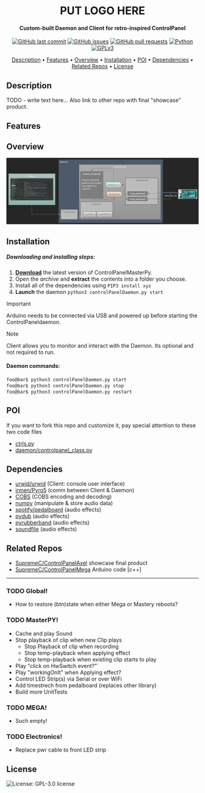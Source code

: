 <h1 align="center">
  <br />PUT LOGO HERE
</h1>

<h4 align="center">Custom-built Daemon and Client for retro-inspired ControlPanel</h4>

<p align="center">
    <a href="https://github.com/SupremeC/ControlPanelMasterPy/commits/master">
    <img src="https://img.shields.io/github/last-commit/SupremeC/ControlPanelMasterPy.svg?style=flat-square&logo=github&logoColor=white"
         alt="GitHub last commit" /></a>
    <a href="https://github.com/SupremeC/ControlPanelMasterPy/issues">
    <img src="https://img.shields.io/github/issues-raw/SupremeC/ControlPanelMasterPy.svg?style=flat-square&logo=github&logoColor=white"
         alt="GitHub issues" /></a>
    <a href="https://github.com/SupremeC/ControlPanelMasterPy/pulls">
    <img src="https://img.shields.io/github/issues-pr-raw/SupremeC/ControlPanelMasterPy.svg?style=flat-square&logo=github&logoColor=white"
         alt="GitHub pull requests" /></a>
    <a href="https://www.python.org/"><img src="https://img.shields.io/badge/Language-Python-blue" alt="Python" /></a>
   <a href="https://www.tldrlegal.com/license/gnu-general-public-license-v3-gpl-3"><img src="https://img.shields.io/badge/License-GPLv3-blue.svg" alt="GPLv3" /></a>
</p>
      
<p align="center">
  <a href="#description">Description</a> •
  <a href="#features">Features</a> •
  <a href="#overview">Overview</a> •
  <a href="#installation">Installation</a> •
  <a href="#poi">POI</a> •
  <a href="#dependencies">Dependencies</a> •
  <a href="#related-repos">Related Repos</a> •
  <a href="#license">License</a>
</p>

## Description
TODO - write text here...  Also link to other repo with final "showcase" product.

## Features

## Overview
![alt text](https://github.com/SupremeC/ControlPanelMasterPy/raw/master/.github/images/daemon_sketch.png "Logo Title Text 1")

## Installation

##### Downloading and installing steps:
1. **[Download](https://github.com/SupremeC/ControlPanelMasterPy/archive/master.zip)** the latest version of ControlPanelMasterPy.
2.  Open the _archive_ and **extract** the contents into a folder you choose.
3.  Install all of the dependencies using `PIP3 install xyz`
4. **Launch** the daemon `python3 controlPanelDaemon.py start`
> [!IMPORTANT]  
> Arduino needs to be connected via USB and powered up before starting the ControlPaneldaemon.

> [!NOTE]  
> Client allows you to monitor and interact with the Daemon. Its optional and not required to run.

#### Daemon commands:
```console
foo@bar$ python3 controlPanelDaemon.py start
foo@bar$ python3 controlPanelDaemon.py stop
foo@bar$ python3 controlPanelDaemon.py restart
```


## POI
If you want to fork this repo and customize it, pay special attention to these two code files
+ [ctrls.py](https://github.com/SupremeC/ControlPanelMasterPy/blob/master/daemon/ctrls.py)
+ [daemon/controlpanel_class.py](https://github.com/SupremeC/ControlPanelMasterPy/blob/5aa683eba5b9cbf9b319cd330a82109abc30e227/daemon/controlpanel_class.py#L108)

## Dependencies
+ [urwid/urwid](https://github.com/urwid/urwid) (Client: console user interface)
+ [irmen/Pyro5](https://github.com/irmen/Pyro5) (comm between Client & Daemon)
+ [COBS](https://pypi.org/project/cobs/ "Consistent Overhead Byte Stuffing") (COBS encoding and decoding)
+ [numpy](https://numpy.org/) (manipulate & store audio data)
+ [spotify/pedalboard](https://github.com/spotify/pedalboard) (audio effects)
+ [pydub](https://github.com/jiaaro/pydub) (audio effects)
+ [pyrubberband](https://github.com/bmcfee/pyrubberband) (audio effects)
+ [soundfile](https://github.com/bastibe/python-soundfile/) (audio effects)

## Related Repos
+ [SupremeC/ControlPanelAxel](https://github.com/SupremeC/ControlPanelAxel) showcase final product
+ [SupremeC/ControlPanelMega](https://github.com/SupremeC/ControlPanelMega) Arduino code [c++]

---

### TODO Global!
- How to restore (btn)state when either Mega or Mastery reboots?


### TODO MasterPY!
- Cache and play Sound
- Stop playback of clip when new Clip plays
  - Stop Playback of clip when recording
  - Stop temp-playback when applying effect
  - Stop temp-playback when existing clip starts to play
- Play "click on HwSwitch event?"`
- Play "workingOnIt" when Applying effect?
- Control LED Strip(s) via Serial or over WiFi
- Add timestrech from pedalboard (replaces other library)
- Build more UnitTests


### TODO MEGA!
 - Such empty!


### TODO Electronics!
 - Replace pwr cable to front LED strip

## License

![License: GPL-3.0 license](https://img.shields.io/badge/License-GPLv3-blue.svg)
